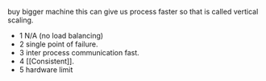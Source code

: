 buy bigger machine this can give us process faster so that is called vertical scaling.
 
 - 1 N/A (no load balancing)
 - 2 single point of failure.
 - 3 inter process communication fast.
 - 4 [[Consistent]].
 - 5 hardware limit